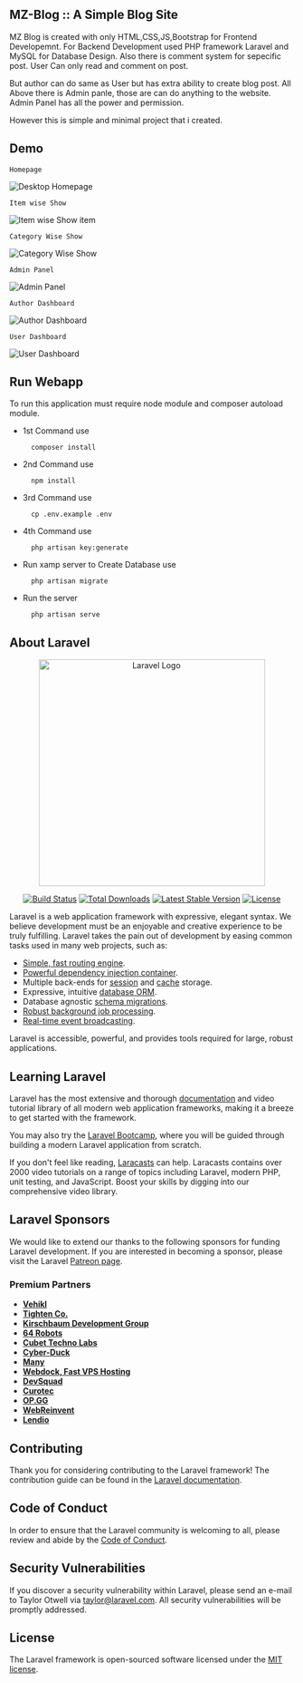 ## MZ-Blog :: A Simple Blog Site
MZ Blog is created with only HTML,CSS,JS,Bootstrap for Frontend Developemnt. For Backend Development used PHP framework Laravel and MySQL for Database Design. 
Also there is comment system for sepecific post. User Can only read and comment on post. 

But author can do same as User but has extra ability to create blog post. All Above there is Admin panle, those are can do anything to the website. Admin Panel has all the power and permission.


However this is simple and minimal project that i created.
## Demo

``` Homepage ```

<img src="https://raw.githubusercontent.com/Oleraj09/MZ-Blog/master/WebTemplate/home.png" alt="Desktop Homepage">

``` Item wise Show ```

<img src="https://raw.githubusercontent.com/Oleraj09/MZ-Blog/master/WebTemplate/singlepage.png" alt="Item wise Show item">

``` Category Wise Show ```

<img src="https://raw.githubusercontent.com/Oleraj09/MZ-Blog/master/WebTemplate/catwise.png" alt="Category Wise Show">

``` Admin Panel ```

<img src="https://raw.githubusercontent.com/Oleraj09/MZ-Blog/master/WebTemplate/admin.PNG" alt="Admin Panel">

``` Author Dashboard ```

<img src="https://raw.githubusercontent.com/Oleraj09/MZ-Blog/master/WebTemplate/Author.png" alt="Author Dashboard">

``` User Dashboard ```

<img src="https://raw.githubusercontent.com/Oleraj09/MZ-Blog/master/WebTemplate/user.png" alt="User Dashboard">

## Run Webapp
To run this application must require node module and composer autoload module.

- 1st Command use 


        composer install
        
        
- 2nd Command use


        npm install
        
        
- 3rd Command use


        cp .env.example .env
        
        
- 4th Command use


        php artisan key:generate
        
        
- Run xamp server to Create Database use 


        php artisan migrate
        
        
- Run the server 


        php artisan serve
        
        




## About Laravel

<p align="center"><a href="https://laravel.com" target="_blank"><img src="https://raw.githubusercontent.com/laravel/art/master/logo-lockup/5%20SVG/2%20CMYK/1%20Full%20Color/laravel-logolockup-cmyk-red.svg" width="400" alt="Laravel Logo"></a></p>
<p align="center">
<a href="https://travis-ci.org/laravel/framework"><img src="https://travis-ci.org/laravel/framework.svg" alt="Build Status"></a>
<a href="https://packagist.org/packages/laravel/framework"><img src="https://img.shields.io/packagist/dt/laravel/framework" alt="Total Downloads"></a>
<a href="https://packagist.org/packages/laravel/framework"><img src="https://img.shields.io/packagist/v/laravel/framework" alt="Latest Stable Version"></a>
<a href="https://packagist.org/packages/laravel/framework"><img src="https://img.shields.io/packagist/l/laravel/framework" alt="License"></a>
</p>

Laravel is a web application framework with expressive, elegant syntax. We believe development must be an enjoyable and creative experience to be truly fulfilling. Laravel takes the pain out of development by easing common tasks used in many web projects, such as:

- [Simple, fast routing engine](https://laravel.com/docs/routing).
- [Powerful dependency injection container](https://laravel.com/docs/container).
- Multiple back-ends for [session](https://laravel.com/docs/session) and [cache](https://laravel.com/docs/cache) storage.
- Expressive, intuitive [database ORM](https://laravel.com/docs/eloquent).
- Database agnostic [schema migrations](https://laravel.com/docs/migrations).
- [Robust background job processing](https://laravel.com/docs/queues).
- [Real-time event broadcasting](https://laravel.com/docs/broadcasting).

Laravel is accessible, powerful, and provides tools required for large, robust applications.

## Learning Laravel

Laravel has the most extensive and thorough [documentation](https://laravel.com/docs) and video tutorial library of all modern web application frameworks, making it a breeze to get started with the framework.

You may also try the [Laravel Bootcamp](https://bootcamp.laravel.com), where you will be guided through building a modern Laravel application from scratch.

If you don't feel like reading, [Laracasts](https://laracasts.com) can help. Laracasts contains over 2000 video tutorials on a range of topics including Laravel, modern PHP, unit testing, and JavaScript. Boost your skills by digging into our comprehensive video library.

## Laravel Sponsors

We would like to extend our thanks to the following sponsors for funding Laravel development. If you are interested in becoming a sponsor, please visit the Laravel [Patreon page](https://patreon.com/taylorotwell).

### Premium Partners

- **[Vehikl](https://vehikl.com/)**
- **[Tighten Co.](https://tighten.co)**
- **[Kirschbaum Development Group](https://kirschbaumdevelopment.com)**
- **[64 Robots](https://64robots.com)**
- **[Cubet Techno Labs](https://cubettech.com)**
- **[Cyber-Duck](https://cyber-duck.co.uk)**
- **[Many](https://www.many.co.uk)**
- **[Webdock, Fast VPS Hosting](https://www.webdock.io/en)**
- **[DevSquad](https://devsquad.com)**
- **[Curotec](https://www.curotec.com/services/technologies/laravel/)**
- **[OP.GG](https://op.gg)**
- **[WebReinvent](https://webreinvent.com/?utm_source=laravel&utm_medium=github&utm_campaign=patreon-sponsors)**
- **[Lendio](https://lendio.com)**

## Contributing

Thank you for considering contributing to the Laravel framework! The contribution guide can be found in the [Laravel documentation](https://laravel.com/docs/contributions).

## Code of Conduct

In order to ensure that the Laravel community is welcoming to all, please review and abide by the [Code of Conduct](https://laravel.com/docs/contributions#code-of-conduct).

## Security Vulnerabilities

If you discover a security vulnerability within Laravel, please send an e-mail to Taylor Otwell via [taylor@laravel.com](mailto:taylor@laravel.com). All security vulnerabilities will be promptly addressed.

## License

The Laravel framework is open-sourced software licensed under the [MIT license](https://opensource.org/licenses/MIT).
